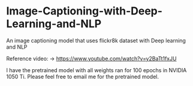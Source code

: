 # Image-Captioning-with-Deep-Learning-and-NLP
An image captioning model that uses flickr8k dataset with Deep learning and NLP

Reference video: -> https://www.youtube.com/watch?v=y2BaTt1fxJU 


I have the pretrained model with all weights ran for 100 epochs in NVIDIA 1050 Ti. Please feel free to email me for the pretrained model.
